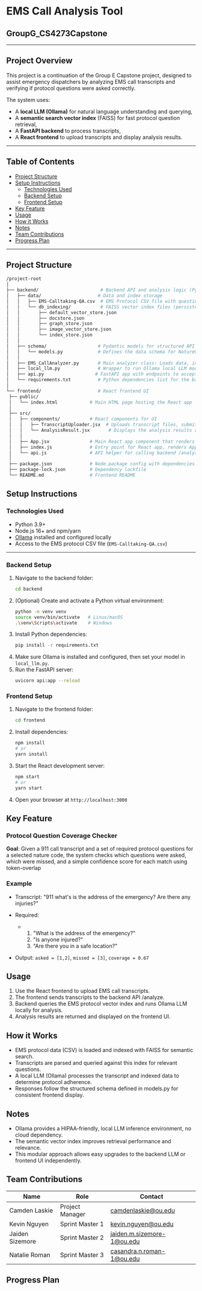 # EMS Call Analysis Tool
## GroupG_CS4273Capstone

--- 

## Project Overview

This project is a continuation of the Group E Capstone project, designed to assist emergency dispatchers by analyzing EMS call transcripts and verifying if protocol questions were asked correctly.

The system uses:
- A **local LLM (Ollama)** for natural language understanding and querying,
- A **semantic search vector index** (FAISS) for fast protocol question retrieval,
- A **FastAPI backend** to process transcripts,
- A **React frontend** to upload transcripts and display analysis results.

---

## Table of Contents

- [Project Structure](#project-structure)  
- [Setup Instructions](#setup-instructions)  
  - [Technologies Used](#technologies-used)  
  - [Backend Setup](#backend-setup)  
  - [Frontend Setup](#frontend-setup)
- [Key Feature](#key-feature)
- [Usage](#usage)  
- [How it Works](#how-it-works)  
- [Notes](#notes)
- [Team Contributions](#team-contributions)
- [Progress Plan](#progress-plan)

---

## Project Structure
   ```bash
/project-root
│
├── backend/                       # Backend API and analysis logic (Python)
│   ├── data/                     # Data and index storage
│   │   ├── EMS-Calltaking-QA.csv  # EMS Protocol CSV file with questions and protocols
│   │   └── db_indexing/           # FAISS vector index files (persisted search index)
│   │       ├── default_vector_store.json
│   │       ├── docstore.json
│   │       ├── graph_store.json
│   │       ├── image_vector_store.json
│   │       └── index_store.json
│   │
│   ├── schema/                   # Pydantic models for structured API responses
│   │   └── models.py             # Defines the data schema for NatureCode and Questions in analysis
│   │
│   ├── EMS_CallAnalyzer.py       # Main analyzer class: Loads data, indexes it, queries FAISS, and calls LLM
│   ├── local_llm.py              # Wrapper to run Ollama local LLM model via CLI calls
│   ├── api.py                   # FastAPI app with endpoints to accept transcript and return analysis
│   └── requirements.txt          # Python dependencies list for the backend
│
└── frontend/                     # React frontend UI
    ├── public/
    │   └── index.html            # Main HTML page hosting the React app
    │
    ├── src/
    │   ├── components/           # React components for UI
    │   │   ├── TranscriptUploader.jsx  # Uploads transcript files, submits to backend
    │   │   └── AnalysisResult.jsx       # Displays the analysis results returned from backend
    │   │
    │   ├── App.jsx               # Main React app component that renders uploader and result
    │   ├── index.js              # Entry point for React app, renders App to DOM
    │   └── api.js                # API helper for calling backend /analyze endpoint
    │
    ├── package.json              # Node package config with dependencies and scripts
    ├── package-lock.json         # Dependency lockfile
    └── README.md                 # Frontend README

```


## Setup Instructions

### Technologies Used

- Python 3.9+  
- Node.js 16+ and npm/yarn  
- [Ollama](https://ollama.com) installed and configured locally  
- Access to the EMS protocol CSV file (`EMS-Calltaking-QA.csv`)

---

### Backend Setup

1. Navigate to the backend folder:
   ```bash
   cd backend
2. (Optional) Create and activate a Python virtual environment:
   ```bash
   python -m venv venv  
   source venv/bin/activate   # Linux/macOS  
   .\venv\Scripts\activate    # Windows
3. Install Python dependencies:
   ```bash
   pip install -r requirements.txt  
4. Make sure Ollama is installed and configured, then set your model in `local_llm.py`.
5. Run the FastAPI server:
   ```bash
   uvicorn api:app --reload

### Frontend Setup

1. Navigate to the frontend folder:
   ```bash
   cd frontend  
2. Install dependencies:
   ```bash
   npm install  
   # or  
   yarn install
3. Start the React development server:
   ```bash
   npm start  
   # or  
   yarn start
   ```
4. Open your browser at `http://localhost:3000`

## Key Feature
### Protocol Question Coverage Checker
**Goal**: Given a 911 call transcript and a set of required protocol questions for a selected nature code, the system checks which questions were asked, which were missed, and a simple confidence score for each match using token-overlap

### Example 
* Transcript: "911 what's is the address of the emergency? Are there any injuries?"

* Required:
  * 1. "What is the address of the emergency?"
    2. "Is anyone injured?"
    3. "Are there you in a safe location?"
* Output: `asked = [1,2]`, `missed = [3]`, `coverage = 0.67`

## Usage

1. Use the React frontend to upload EMS call transcripts.
2. The frontend sends transcripts to the backend API /analyze.
3. Backend queries the EMS protocol vector index and runs Ollama LLM locally for analysis.
4. Analysis results are returned and displayed on the frontend UI.

## How it Works

* EMS protocol data (CSV) is loaded and indexed with FAISS for semantic search.
* Transcripts are parsed and queried against this index for relevant questions.
* A local LLM (Ollama) processes the transcript and indexed data to determine protocol adherence.
* Responses follow the structured schema defined in models.py for consistent frontend display.

## Notes 

* Ollama provides a HIPAA-friendly, local LLM inference environment, no cloud dependency.
* The semantic vector index improves retrieval performance and relevance.
* This modular approach allows easy upgrades to the backend LLM or frontend UI independently.
  
## Team Contributions

| Name            | Role            | Contact                   |
| --------------- | --------------- | ------------------------- |
| Camden Laskie   | Project Manager | camdenlaskie@ou.edu       |
| Kevin Nguyen    | Sprint Master 1 | kevin.nguyen@ou.edu       |
| Jaiden Sizemore | Sprint Master 2 | jaiden.m.sizemore-1@ou.edu|
| Natalie Roman   | Sprint Master 3 | casandra.n.roman-1@ou.edu |

## Progress Plan



